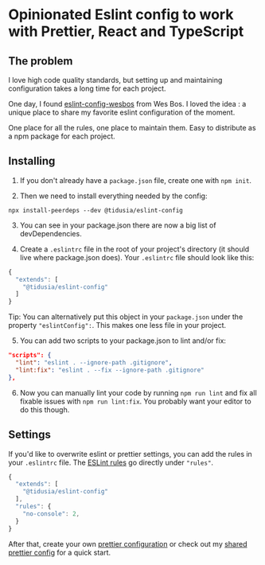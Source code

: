 # Opinionated Eslint config to work with Prettier, React and TypeScript

## The problem

I love high code quality standards, but setting up and maintaining configuration takes a long time for each project.

One day, I found [eslint-config-wesbos](https://github.com/wesbos/eslint-config-wesbos) from Wes Bos.
I loved the idea : a unique place to share my favorite eslint configuration of the moment.

One place for all the rules, one place to maintain them. Easy to distribute as a npm package for each project.

## Installing

1. If you don't already have a `package.json` file, create one with `npm init`.

2. Then we need to install everything needed by the config:

```
npx install-peerdeps --dev @tidusia/eslint-config
```

3. You can see in your package.json there are now a big list of devDependencies.

4. Create a `.eslintrc` file in the root of your project's directory (it should live where package.json does). Your `.eslintrc` file should look like this:

```js
{
  "extends": [
    "@tidusia/eslint-config"
  ]
}
```

Tip: You can alternatively put this object in your `package.json` under the property `"eslintConfig":`. This makes one less file in your project.

5. You can add two scripts to your package.json to lint and/or fix:

```json
"scripts": {
  "lint": "eslint . --ignore-path .gitignore",
  "lint:fix": "eslint . --fix --ignore-path .gitignore"
},
```

6. Now you can manually lint your code by running `npm run lint` and fix all fixable issues with `npm run lint:fix`. You probably want your editor to do this though.

## Settings

If you'd like to overwrite eslint or prettier settings, you can add the rules in your `.eslintrc` file. The [ESLint rules](https://eslint.org/docs/rules/) go directly under `"rules"`.

```js
{
  "extends": [
    "@tidusia/eslint-config"
  ],
  "rules": {
    "no-console": 2,
  }
}
```

After that, create your own [prettier configuration](https://prettier.io/docs/en/install.html) or check out my [shared prettier config](https://github.com/tidusia/prettier-config) for a quick start.

